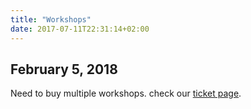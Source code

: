 ```yaml
---
title: "Workshops"
date: 2017-07-11T22:31:14+02:00
---
```

## February 5, 2018
Need to buy multiple workshops. check our [ticket page](/tickets).
